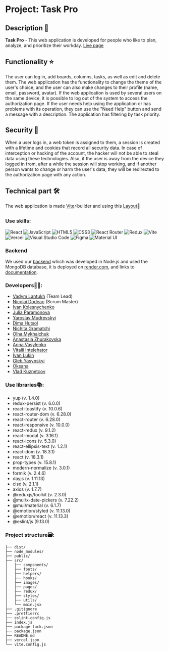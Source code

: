 # Project: Task Pro

## Description 📜
**Task Pro** - This web application is developed for people who like to plan, analyze, and prioritize their workday. [Live page](https://task-pro-frontend-delta.vercel.app/welcome)

## Functionality ⭐
The user can log in, add boards, columns, tasks, as well as edit and delete them. The web application has the functionality to change the theme of the user's choice, and the user can also make changes to their profile (name, email, password, avatar). If the web application is used by several users on the same device, it is possible to log out of the system to access the authorization page. If the user needs help using the application or has problems with its operation, they can use the "Need Help" button and send a message with a description. The application has filtering by task priority.

## Security 🔐
When a user logs in, a web token is assigned to them, a session is created with a lifetime and cookies that record all security data. In case of interception or hacking of the account, the hacker will not be able to steal data using these technologies. Also, if the user is away from the device they logged in from, after a while the session will stop working, and if another person wants to change or harm the user's data, they will be redirected to the authorization page with any action.

## Technical part 🛠️
The web application is made [Vite](https://vite.dev/)⚡builder and using this [Layout](https://www.figma.com/design/fJF13s2UlxPIwTMcPVrSiz/TaskPro?node-id=0-1&node-type=canvas&t=c8xIKG0vKg6aodLs-0)🎨

### Use skills:   
  ![React](https://img.shields.io/badge/react-%2320232a.svg?style=for-the-badge&logo=react&logoColor=%2361DAFB)  ![JavaScript](https://img.shields.io/badge/javascript-%23323330.svg?style=for-the-badge&logo=javascript&logoColor=%23F7DF1E)  ![HTML5](https://img.shields.io/badge/html5-%23E34F26.svg?style=for-the-badge&logo=html5&logoColor=white)  ![CSS3](https://img.shields.io/badge/css3-%231572B6.svg?style=for-the-badge&logo=css3&logoColor=white)  ![React Router](https://img.shields.io/badge/React_Router-CA4245?style=for-the-badge&logo=react-router&logoColor=white)  ![Redux](https://img.shields.io/badge/redux-%23593d88.svg?style=for-the-badge&logo=redux&logoColor=white)  ![Vite](https://img.shields.io/badge/vite-%23646CFF.svg?style=for-the-badge&logo=vite&logoColor=white)  ![Vercel](https://img.shields.io/badge/vercel-%23000000.svg?style=for-the-badge&logo=vercel&logoColor=white)  ![Visual Studio Code](https://img.shields.io/badge/Visual%20Studio%20Code-0078d7.svg?style=for-the-badge&logo=visual-studio-code&logoColor=white)  ![Figma](https://img.shields.io/badge/figma-%23F24E1E.svg?style=for-the-badge&logo=figma&logoColor=white) ![Material UI](https://img.shields.io/badge/Material--UI-%230081CB.svg?style=for-the-badge&logo=material-ui&logoColor=white)

### Backend
We used our [backend](https://github.com/VadymLantukh/taskPro-backend) which was developed in Node.js and used the MongoDB database, it is deployed on [render.com](https://dashboard.render.com/), and links to [documentation](https://task-manager-0qvm.onrender.com/api-docs).


### Developers🧑‍💻:
- [Vadym Lantukh](https://github.com/VadymLantukh) (Team Lead)
- [Nicolai Dodeac](https://github.com/NicolaiDodeac) (Scrum Master)
- [Ivan Kolesnychenko](https://github.com/koleso8)
- [Julia Paramonova](https://github.com/juliaparamonova)
- [Yaroslav Mudrevskyi](https://github.com/yaroslav-mudrevskyi)
- [Dima Hutsol](https://github.com/dimahutsol)
- [Nichita Gramatchi](https://github.com/gramatchi)
- [Olha Mykhalchuk](https://github.com/OlhaMy)
- [Anastasia Zhurakovska](https://github.com/zhurakovska)
- [Anna Vasylenko](https://github.com/anna-vasylenko)
- [Vitalii Intelehator](https://github.com/Dekizber)
- [Ivan Lukin](https://github.com/lukinivan)
- [Gleb Yasynskyi](https://github.com/GYaskey)
- [Oksana](https://github.com/Oksanium)
- [Vlad Kuznetcov](https://github.com/Vlad-Kuznetcov)

### Use libraries📚:
- yup (v. 1.4.0) 
- redux-persist (v. 6.0.0)
- react-toastify (v. 10.0.6) 
- react-router-dom (v. 6.28.0)
- react-router (v. 6.28.0)
- react-responsive (v. 10.0.0)
- react-redux (v. 9.1.2)
- react-modal (v. 3.16.1)
- react-icons (v. 5.3.0)
- react-ellipsis-text (v. 1.2.1)
- react-dom (v. 18.3.1)
- react (v. 18.3.1)
- prop-types (v. 15.8.1)
- modern-normalize (v. 3.0.1)
- formik (v. 2.4.6)
- dayjs (v. 1.11.13)
- clsx (v. 2.1.1)
- axios (v. 1.7.7)
- @reduxjs/toolkit (v. 2.3.0)
- @mui/x-date-pickers (v. 7.22.2)
- @mui/material (v. 6.1.7)
- @emotion/styled (v. 11.13.0)
- @emotion/react (v. 11.13.3)
- @eslint/js (9.13.0)

### Project structure🗃️:
```
├── dist/
├── node_modules/
├── public/
├── src/
│   ├── components/
│   ├── fonts/
│   ├── helpers/
│   ├── hooks/
│   ├── images/
│   ├── pages/
│   ├── redux/
│   ├── styles/
│   ├── utils/
│   └── main.jsx
├── .gitignore
├── .prettierrc
├── eslint-config.js
├── index.js
├── package-lock.json
├── package.json
├── README.md
├── vercel.json
└── vite.config.js
```